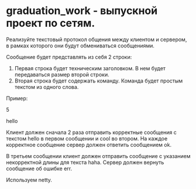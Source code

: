 # graduation_work - выпускной проект по сетям.

Реализуйте текстовый протокол общения между клиентом и сервером, в рамках которого они будут обмениваться сообщениями.

Сообщение будет представлять из себя 2 строки:
1. Первая строка будет техническим заголовком. В нем будет передаваться размер второй строки.
2. Вторая строка будет содержать команду. Команда будет простым текстом из одного слова.

Пример:

5

hello

Клиент должен сначала 2 раза отправить корректные сообщения с текстом hello в первом сообщении и cool во втором.
На каждое корректное сообщение сервер должен ответить сообщением ok.

В третьем сообщении клиент должен отправить сообщение с указанием некорректной длины для текста haha.
Сервер должен вернуть сообщение об ошибке err.

Используем netty.
